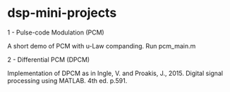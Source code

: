 # dsp-mini-projects
1 - Pulse-code Modulation (PCM)

A short demo of PCM with u-Law companding. Run pcm_main.m

2 - Differential PCM (DPCM)

Implementation of DPCM as in Ingle, V. and Proakis, J., 2015. Digital signal processing using MATLAB. 4th ed. p.591.
